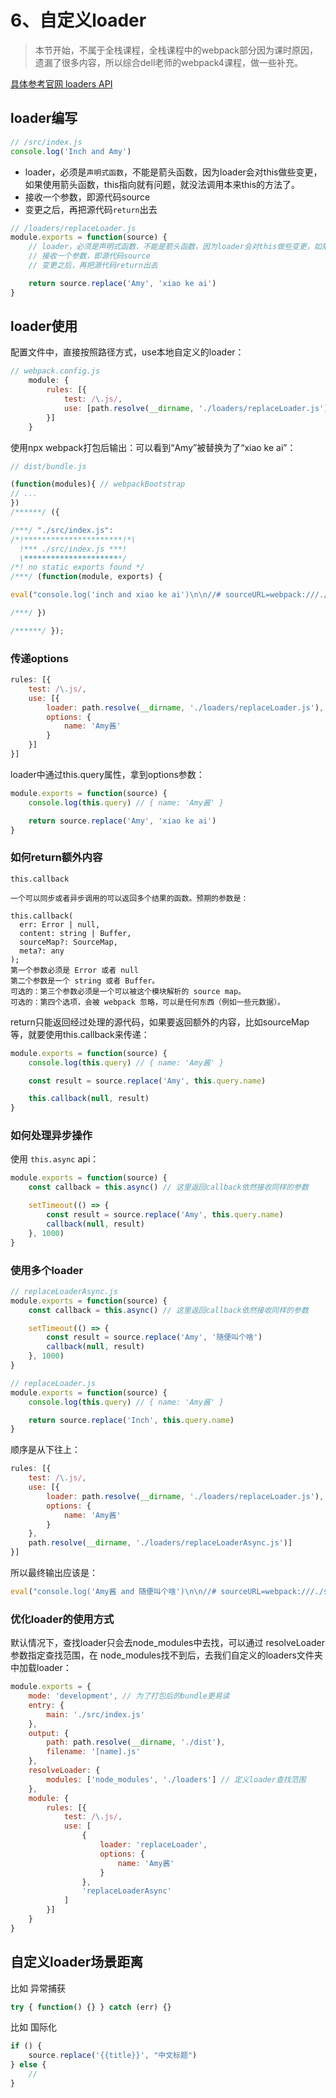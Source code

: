 # 6、自定义loader

> 本节开始，不属于全栈课程，全栈课程中的webpack部分因为课时原因，遗漏了很多内容，所以综合dell老师的webpack4课程，做一些补充。

[具体参考官网 loaders API](https://www.webpackjs.com/api/loaders/)

## loader编写

```js
// /src/index.js
console.log('Inch and Amy')
```

- loader，必须是`声明式函数`，不能是箭头函数，因为loader会对this做些变更，如果使用箭头函数，this指向就有问题，就没法调用本来this的方法了。
- 接收一个参数，即源代码source
- 变更之后，再把源代码`return`出去
```js
// /loaders/replaceLoader.js
module.exports = function(source) {
    // loader，必须是声明式函数，不能是箭头函数，因为loader会对this做些变更，如果使用箭头函数，this指向就有问题，就没法调用本来this的方法了。
    // 接收一个参数，即源代码source
    // 变更之后，再把源代码return出去

    return source.replace('Amy', 'xiao ke ai')
}
```

## loader使用

配置文件中，直接按照路径方式，use本地自定义的loader：
```js
// webpack.config.js
    module: {
        rules: [{
            test: /\.js/,
            use: [path.resolve(__dirname, './loaders/replaceLoader.js')]
        }]
    }
```

使用npx webpack打包后输出：可以看到“Amy”被替换为了“xiao ke ai”：
```js
// dist/bundle.js

(function(modules){ // webpackBootstrap
// ...
})
/******/ ({

/***/ "./src/index.js":
/*!**********************!*\
  !*** ./src/index.js ***!
  \**********************/
/*! no static exports found */
/***/ (function(module, exports) {

eval("console.log('inch and xiao ke ai')\n\n//# sourceURL=webpack:///./src/index.js?");

/***/ })

/******/ });
```

### 传递options
```js
rules: [{
    test: /\.js/,
    use: [{
        loader: path.resolve(__dirname, './loaders/replaceLoader.js'),
        options: {
            name: 'Amy酱'
        }
    }]
}]
```
loader中通过this.query属性，拿到options参数：
```js
module.exports = function(source) {
    console.log(this.query) // { name: 'Amy酱' }

    return source.replace('Amy', 'xiao ke ai')
}
```

### 如何return额外内容
`this.callback`
```
一个可以同步或者异步调用的可以返回多个结果的函数。预期的参数是：

this.callback(
  err: Error | null,
  content: string | Buffer,
  sourceMap?: SourceMap,
  meta?: any
);
第一个参数必须是 Error 或者 null
第二个参数是一个 string 或者 Buffer。
可选的：第三个参数必须是一个可以被这个模块解析的 source map。
可选的：第四个选项，会被 webpack 忽略，可以是任何东西（例如一些元数据）。
```
return只能返回经过处理的源代码，如果要返回额外的内容，比如sourceMap等，就要使用this.callback来传递：
```js
module.exports = function(source) {
    console.log(this.query) // { name: 'Amy酱' }

    const result = source.replace('Amy', this.query.name)

    this.callback(null, result)
}
```

### 如何处理异步操作

使用 `this.async` api：
```js
module.exports = function(source) {
    const callback = this.async() // 这里返回callback依然接收同样的参数

    setTimeout(() => {
        const result = source.replace('Amy', this.query.name)
        callback(null, result)
    }, 1000)
}
```

### 使用多个loader

```js
// replaceLoaderAsync.js
module.exports = function(source) {
    const callback = this.async() // 这里返回callback依然接收同样的参数

    setTimeout(() => {
        const result = source.replace('Amy', '随便叫个啥')
        callback(null, result)
    }, 1000)
}
```

```js
// replaceLoader.js
module.exports = function(source) {
    console.log(this.query) // { name: 'Amy酱' }

    return source.replace('Inch', this.query.name)
}
```

顺序是从下往上：
```js
rules: [{
    test: /\.js/,
    use: [{
        loader: path.resolve(__dirname, './loaders/replaceLoader.js'),
        options: {
            name: 'Amy酱'
        }
    },
    path.resolve(__dirname, './loaders/replaceLoaderAsync.js')]
}]
```
所以最终输出应该是：
```js
eval("console.log('Amy酱 and 随便叫个啥')\n\n//# sourceURL=webpack:///./src/index.js?");
```

### 优化loader的使用方式

默认情况下，查找loader只会去node_modules中去找，可以通过 resolveLoader 参数指定查找范围，在 node_modules找不到后，去我们自定义的loaders文件夹中加载loader：
```js
module.exports = {
    mode: 'development', // 为了打包后的bundle更易读
    entry: {
        main: './src/index.js'
    },
    output: {
        path: path.resolve(__dirname, './dist'),
        filename: '[name].js'
    },
    resolveLoader: {
        modules: ['node_modules', './loaders'] // 定义loader查找范围
    },
    module: {
        rules: [{
            test: /\.js/,
            use: [
                {
                    loader: 'replaceLoader',
                    options: {
                        name: 'Amy酱'
                    }
                },
                'replaceLoaderAsync'
            ]
        }]
    }
}
```

## 自定义loader场景距离

比如 异常捕获
```js
try { function() {} } catch (err) {}

```

比如 国际化
```js
if () {
    source.replace('{{title}}', "中文标题")
} else {
    //
}
```

